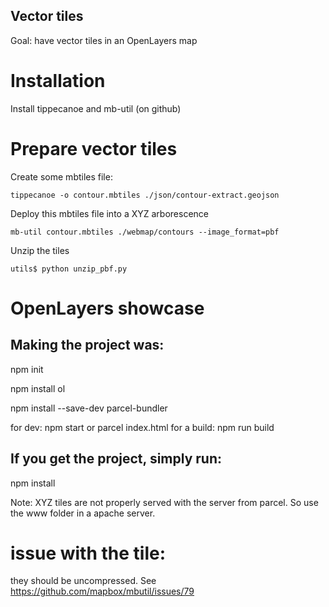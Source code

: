 Vector tiles
-----------

Goal: have vector tiles in an OpenLayers map

# Installation

Install tippecanoe and mb-util (on github)

# Prepare vector tiles

Create some mbtiles file:
```
tippecanoe -o contour.mbtiles ./json/contour-extract.geojson
```

Deploy this mbtiles file into a XYZ arborescence
```
mb-util contour.mbtiles ./webmap/contours --image_format=pbf
```

Unzip the tiles
```
utils$ python unzip_pbf.py
```


# OpenLayers showcase

## Making the project was:

npm init

npm install ol

npm install --save-dev parcel-bundler

for dev: npm start  or   parcel index.html
for a build: npm run build

## If you get the project, simply run:

npm install

Note: XYZ tiles are not properly served with the server from parcel. So use the www folder in a apache server.


# issue with the tile:

they should be uncompressed. See https://github.com/mapbox/mbutil/issues/79
